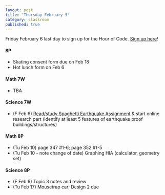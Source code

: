 ```yaml
---
layout: post
title: "Thursday February 5"
category: classroom
published: true
---
```

<div class="alert alert-success" rile="alerta">
Friday February 6 last day to sign up for the Hour of Code. <a href="https://docs.google.com/a/auroraschool.ca/forms/d/1dS5WoD9LH1sabbRglBRNqE_L1E1jTdJs9X9Qc3bfTFk/viewform">Sign up here</a>!
</div>

#### 8P
* Skating consent form due on Feb 18
* Hot lunch form on Feb 6

#### Math 7W
* TBA

#### Science 7W
* (F Feb 6) <a href="http://drpineda.ca/resources/spaghettiearthquake/">Read/study Spaghetti Earthquake Assignment</a> & start online research part (identify at least 5 features of earthquake proof buildings/structures)

#### Math 8P
* (Tu Feb 10) page 347 #1-6; page 352 #1-5
* (Tu Feb 10 - note change of date) Graphing HIA (calculator, geometry set)

#### Science 8P
* (F Feb 6) Topic 3 notes and review 
* (Tu Feb 17) Mousetrap car; Design 2 due
